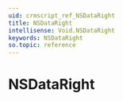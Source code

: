 ```yaml
---
uid: crmscript_ref_NSDataRight
title: NSDataRight
intellisense: Void.NSDataRight
keywords: NSDataRight
so.topic: reference
---
```


# NSDataRight
